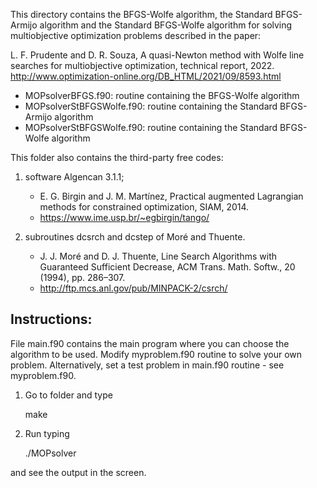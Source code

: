 This directory contains the BFGS-Wolfe algorithm, the Standard BFGS-Armijo algorithm and the Standard BFGS-Wolfe algorithm for solving multiobjective optimization problems described in the paper:

L. F. Prudente and D. R. Souza, A quasi-Newton method with Wolfe line searches for multiobjective optimization, technical report, 2022.
    http://www.optimization-online.org/DB_HTML/2021/09/8593.html


- MOPsolverBFGS.f90: routine containing the BFGS-Wolfe algorithm
- MOPsolverStBFGSWolfe.f90: routine containing the Standard BFGS-Armijo algorithm
- MOPsolverStBFGSWolfe.f90: routine containing the Standard BFGS-Wolfe algorithm

This folder also contains the third-party free codes: 
1) software Algencan 3.1.1;
    -  E. G. Birgin and J. M. Martı́nez, Practical augmented Lagrangian methods for constrained optimization, SIAM, 2014.
    - https://www.ime.usp.br/~egbirgin/tango/

2) subroutines dcsrch and dcstep of Moré and Thuente.
    - J. J. Moré and D. J. Thuente, Line Search Algorithms with Guaranteed 
      Sufficient Decrease, ACM Trans. Math. Softw., 20 (1994), pp. 286–307.
    - http://ftp.mcs.anl.gov/pub/MINPACK-2/csrch/


Instructions:
-------------

File main.f90 contains the main program where you can choose the algorithm to be used.
Modify myproblem.f90 routine to solve your own problem. Alternatively, set a test problem in main.f90 routine - see myproblem.f90.

1) Go to folder and type 

    make

2) Run typing

    ./MOPsolver

and see the output in the screen.
